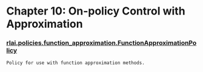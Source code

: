 # Chapter 10:  On-policy Control with Approximation
### [rlai.policies.function_approximation.FunctionApproximationPolicy](https://github.com/MatthewGerber/rlai/tree/master/src/rlai/policies/function_approximation.py#L10)
```
Policy for use with function approximation methods.
```
